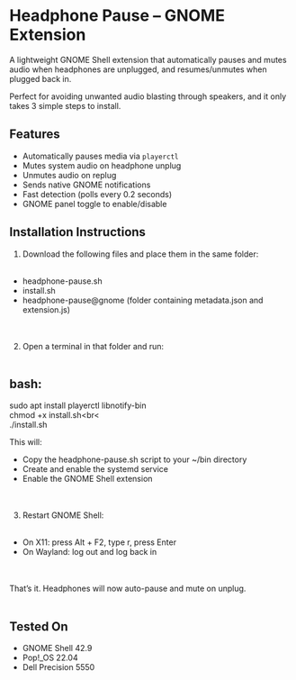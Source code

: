 Headphone Pause – GNOME Extension
=================================

A lightweight GNOME Shell extension that automatically pauses and mutes audio when headphones are unplugged, and resumes/unmutes when plugged back in.

Perfect for avoiding unwanted audio blasting through speakers, and it only takes 3 simple steps to install.

Features
--------

- Automatically pauses media via `playerctl`
- Mutes system audio on headphone unplug
- Unmutes audio on replug
- Sends native GNOME notifications
- Fast detection (polls every 0.2 seconds)
- GNOME panel toggle to enable/disable

Installation Instructions
-------------------------

1. Download the following files and place them in the same folder:<br><br>

- headphone-pause.sh  
- install.sh  
- headphone-pause@gnome (folder containing metadata.json and extension.js)<br><br><br>

2. Open a terminal in that folder and run:<br><br>

bash:
-----

sudo apt install playerctl libnotify-bin<br>
chmod +x install.sh<br<  
./install.sh<br>

This will:
- Copy the headphone-pause.sh script to your ~/bin directory  
- Create and enable the systemd service  
- Enable the GNOME Shell extension  <br><br><br>

3. Restart GNOME Shell:<br><br>

- On X11: press Alt + F2, type r, press Enter  
- On Wayland: log out and log back in  <br><br><br>

That’s it. Headphones will now auto-pause and mute on unplug.<br><br>


Tested On
---------

- GNOME Shell 42.9  
- Pop!_OS 22.04  
- Dell Precision 5550


